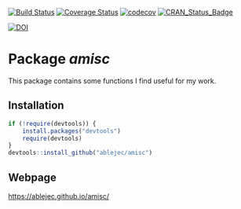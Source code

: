 [![Build Status](https://travis-ci.org/ablejec/amisc.svg?branch=master)](https://travis-ci.org/ablejec/amisc)
[![Coverage Status](https://img.shields.io/codecov/c/github/ablejec/amisc/master.svg)](https://codecov.io/github/ablejec/amisc?branch=master)
[![codecov](https://codecov.io/gh/ablejec/amisc/branch/master/graph/badge.svg)](https://codecov.io/gh/ablejec/amisc)
[![CRAN_Status_Badge](http://www.r-pkg.org/badges/version/amisc)](http://cran.r-project.org/package=amisc)

[![DOI](https://zenodo.org/badge/5761/ablejec/amisc.svg)](https://zenodo.org/badge/latestdoi/5761/ablejec/amisc)

# Package *amisc*

This package contains some functions I find useful for my work.

## Installation


```R
if (!require(devtools)) {
    install.packages("devtools")
    require(devtools)
}
devtools::install_github("ablejec/amisc")
```

## Webpage
https://ablejec.github.io/amisc/
